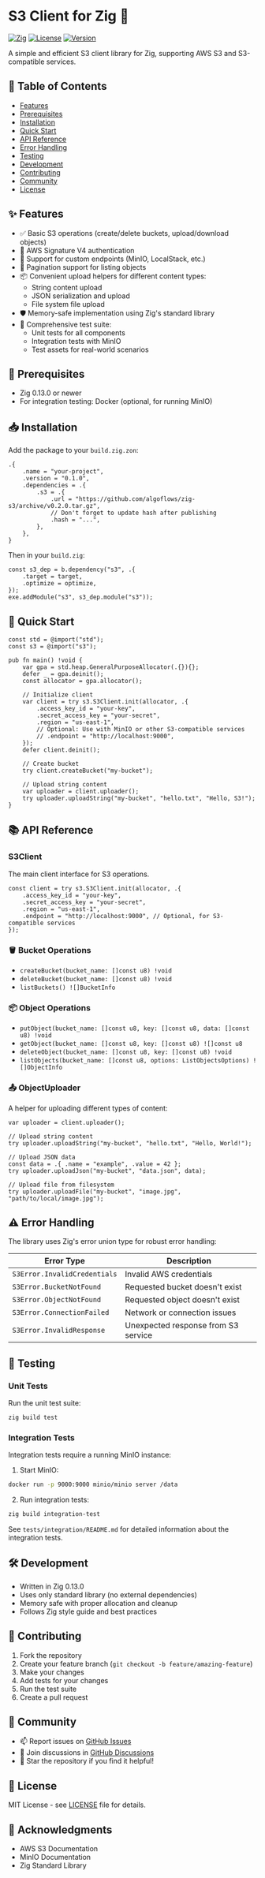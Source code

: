 # S3 Client for Zig 🚀

[![Zig](https://img.shields.io/badge/Zig-0.13.0-orange.svg)](https://ziglang.org)
[![License](https://img.shields.io/badge/License-MIT-blue.svg)](LICENSE)
[![Version](https://img.shields.io/badge/version-0.2.0-green.svg)](https://github.com/algoflows/zig-s3)

A simple and efficient S3 client library for Zig, supporting AWS S3 and
S3-compatible services.

## 📑 Table of Contents

- [Features](#features)
- [Prerequisites](#prerequisites)
- [Installation](#installation)
- [Quick Start](#quick-start)
- [API Reference](#api-reference)
- [Error Handling](#error-handling)
- [Testing](#testing)
- [Development](#development)
- [Contributing](#contributing)
- [Community](#community)
- [License](#license)

## ✨ Features

- ✅ Basic S3 operations (create/delete buckets, upload/download objects)
- 🔐 AWS Signature V4 authentication
- 🔌 Support for custom endpoints (MinIO, LocalStack, etc.)
- 📝 Pagination support for listing objects
- 📦 Convenient upload helpers for different content types:
  - String content upload
  - JSON serialization and upload
  - File system file upload
- 🛡️ Memory-safe implementation using Zig's standard library
- 🧪 Comprehensive test suite:
  - Unit tests for all components
  - Integration tests with MinIO
  - Test assets for real-world scenarios

## 🔧 Prerequisites

- Zig 0.13.0 or newer
- For integration testing: Docker (optional, for running MinIO)

## 📥 Installation

Add the package to your `build.zig.zon`:

```zig
.{
    .name = "your-project",
    .version = "0.1.0",
    .dependencies = .{
        .s3 = .{
            .url = "https://github.com/algoflows/zig-s3/archive/v0.2.0.tar.gz",
            // Don't forget to update hash after publishing
            .hash = "...",
        },
    },
}
```

Then in your `build.zig`:

```zig
const s3_dep = b.dependency("s3", .{
    .target = target,
    .optimize = optimize,
});
exe.addModule("s3", s3_dep.module("s3"));
```

## 🚀 Quick Start

```zig
const std = @import("std");
const s3 = @import("s3");

pub fn main() !void {
    var gpa = std.heap.GeneralPurposeAllocator(.{}){};
    defer _ = gpa.deinit();
    const allocator = gpa.allocator();

    // Initialize client
    var client = try s3.S3Client.init(allocator, .{
        .access_key_id = "your-key",
        .secret_access_key = "your-secret",
        .region = "us-east-1",
        // Optional: Use with MinIO or other S3-compatible services
        // .endpoint = "http://localhost:9000",
    });
    defer client.deinit();

    // Create bucket
    try client.createBucket("my-bucket");

    // Upload string content
    var uploader = client.uploader();
    try uploader.uploadString("my-bucket", "hello.txt", "Hello, S3!");
}
```

## 📚 API Reference

### S3Client

The main client interface for S3 operations.

```zig
const client = try s3.S3Client.init(allocator, .{
    .access_key_id = "your-key",
    .secret_access_key = "your-secret",
    .region = "us-east-1",
    .endpoint = "http://localhost:9000", // Optional, for S3-compatible services
});
```

### 🪣 Bucket Operations

- `createBucket(bucket_name: []const u8) !void`
- `deleteBucket(bucket_name: []const u8) !void`
- `listBuckets() ![]BucketInfo`

### 📦 Object Operations

- `putObject(bucket_name: []const u8, key: []const u8, data: []const u8) !void`
- `getObject(bucket_name: []const u8, key: []const u8) ![]const u8`
- `deleteObject(bucket_name: []const u8, key: []const u8) !void`
- `listObjects(bucket_name: []const u8, options: ListObjectsOptions) ![]ObjectInfo`

### 📤 ObjectUploader

A helper for uploading different types of content:

```zig
var uploader = client.uploader();

// Upload string content
try uploader.uploadString("my-bucket", "hello.txt", "Hello, World!");

// Upload JSON data
const data = .{ .name = "example", .value = 42 };
try uploader.uploadJson("my-bucket", "data.json", data);

// Upload file from filesystem
try uploader.uploadFile("my-bucket", "image.jpg", "path/to/local/image.jpg");
```

## ⚠️ Error Handling

The library uses Zig's error union type for robust error handling:

| Error Type                   | Description                         |
| ---------------------------- | ----------------------------------- |
| `S3Error.InvalidCredentials` | Invalid AWS credentials             |
| `S3Error.BucketNotFound`     | Requested bucket doesn't exist      |
| `S3Error.ObjectNotFound`     | Requested object doesn't exist      |
| `S3Error.ConnectionFailed`   | Network or connection issues        |
| `S3Error.InvalidResponse`    | Unexpected response from S3 service |

## 🧪 Testing

### Unit Tests

Run the unit test suite:

```bash
zig build test
```

### Integration Tests

Integration tests require a running MinIO instance:

1. Start MinIO:

```bash
docker run -p 9000:9000 minio/minio server /data
```

2. Run integration tests:

```bash
zig build integration-test
```

See `tests/integration/README.md` for detailed information about the integration
tests.

## 🛠️ Development

- Written in Zig 0.13.0
- Uses only standard library (no external dependencies)
- Memory safe with proper allocation and cleanup
- Follows Zig style guide and best practices

## 🤝 Contributing

1. Fork the repository
2. Create your feature branch (`git checkout -b feature/amazing-feature`)
3. Make your changes
4. Add tests for your changes
5. Run the test suite
6. Create a pull request

## 👥 Community

- 📫 Report issues on
  [GitHub Issues](https://github.com/algoflows/zig-s3/issues)
- 💬 Join discussions in
  [GitHub Discussions](https://github.com/algoflows/zig-s3/discussions)
- 🌟 Star the repository if you find it helpful!

## 📄 License

MIT License - see [LICENSE](LICENSE) file for details.

## 🙏 Acknowledgments

- AWS S3 Documentation
- MinIO Documentation
- Zig Standard Library
